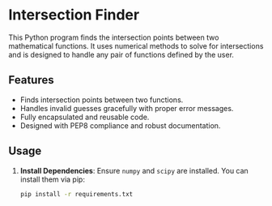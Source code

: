 # Intersection Finder

This Python program finds the intersection points between two mathematical functions. It uses numerical methods to solve for intersections and is designed to handle any pair of functions defined by the user.

## Features

- Finds intersection points between two functions.
- Handles invalid guesses gracefully with proper error messages.
- Fully encapsulated and reusable code.
- Designed with PEP8 compliance and robust documentation.

## Usage

1. **Install Dependencies**:
   Ensure `numpy` and `scipy` are installed. You can install them via pip:

   ```bash
   pip install -r requirements.txt
   ```
